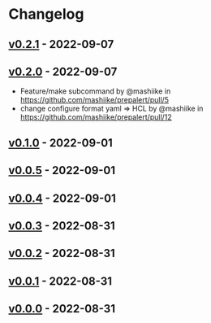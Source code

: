 # Changelog

## [v0.2.1](https://github.com/mashiike/prepalert/compare/v0.2.0...v0.2.1) - 2022-09-07

## [v0.2.0](https://github.com/mashiike/prepalert/compare/v0.1.0...v0.2.0) - 2022-09-07
- Feature/make subcommand by @mashiike in https://github.com/mashiike/prepalert/pull/5
- change configure format yaml => HCL by @mashiike in https://github.com/mashiike/prepalert/pull/12

## [v0.1.0](https://github.com/mashiike/prepalert/compare/v0.0.5...v0.1.0) - 2022-09-01

## [v0.0.5](https://github.com/mashiike/prepalert/compare/v0.0.4...v0.0.5) - 2022-09-01

## [v0.0.4](https://github.com/mashiike/prepalert/compare/v0.0.3...v0.0.4) - 2022-09-01

## [v0.0.3](https://github.com/mashiike/prepalert/compare/v0.0.2...v0.0.3) - 2022-08-31

## [v0.0.2](https://github.com/mashiike/prepalert/compare/v0.0.1...v0.0.2) - 2022-08-31

## [v0.0.1](https://github.com/mashiike/prepalert/compare/v0.0.0...v0.0.1) - 2022-08-31

## [v0.0.0](https://github.com/mashiike/prepalert/commits/v0.0.0) - 2022-08-31
